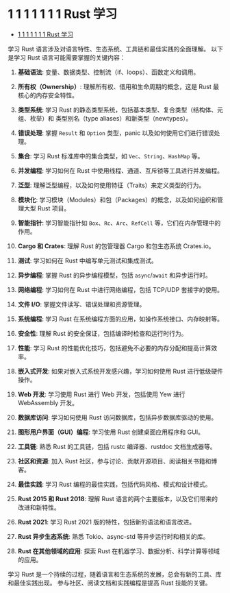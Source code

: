 # 1 1 1 1 1 1 1 Rust 学习

<!-- TOC START -->
- [1 1 1 1 1 1 1 Rust 学习](#1-1-1-1-1-1-1-rust-学习)
<!-- TOC END -->














学习 Rust 语言涉及对语言特性、生态系统、工具链和最佳实践的全面理解。
以下是学习 Rust 语言可能需要掌握的关键内容：

1. **基础语法**: 变量、数据类型、控制流（if、loops）、函数定义和调用。

2. **所有权（Ownership）**: 理解所有权、借用和生命周期的概念，这是 Rust 最核心的内存安全特性。

3. **类型系统**: 学习 Rust 的静态类型系统，包括基本类型、复合类型（结构体、元组、枚举）和 类型别名（type aliases）和新类型（newtypes）。

4. **错误处理**: 掌握 `Result` 和 `Option` 类型，panic 以及如何使用它们进行错误处理。

5. **集合**: 学习 Rust 标准库中的集合类型，如 `Vec`、`String`、`HashMap` 等。

6. **并发编程**: 学习如何在 Rust 中使用线程、通道、互斥锁等工具进行并发编程。

7. **泛型**: 理解泛型编程，以及如何使用特征（Traits）来定义类型的行为。

8. **模块化**: 学习模块（Modules）和包（Packages）的概念，以及如何组织和管理大型 Rust 项目。

9. **智能指针**: 学习智能指针如 `Box`、`Rc`、`Arc`、`RefCell` 等，它们在内存管理中的作用。

10. **Cargo 和 Crates**: 理解 Rust 的包管理器 Cargo 和包生态系统 Crates.io。

11. **测试**: 学习如何在 Rust 中编写单元测试和集成测试。

12. **异步编程**: 掌握 Rust 的异步编程模型，包括 `async`/`await` 和异步运行时。

13. **网络编程**: 学习如何在 Rust 中进行网络编程，包括 TCP/UDP 套接字的使用。

14. **文件 I/O**: 掌握文件读写、错误处理和资源管理。

15. **系统编程**: 学习 Rust 在系统编程方面的应用，如操作系统接口、内存映射等。

16. **安全性**: 理解 Rust 的安全保证，包括编译时检查和运行时行为。

17. **性能**: 学习 Rust 的性能优化技巧，包括避免不必要的内存分配和提高计算效率。

18. **嵌入式开发**: 如果对嵌入式系统开发感兴趣，学习如何使用 Rust 进行低级硬件操作。

19. **Web 开发**: 学习使用 Rust 进行 Web 开发，包括使用 Yew 进行 WebAssembly 开发。

20. **数据库访问**: 学习如何使用 Rust 访问数据库，包括异步数据库驱动的使用。

21. **图形用户界面（GUI）编程**: 学习使用 Rust 创建桌面应用程序和 GUI。

22. **工具链**: 熟悉 Rust 的工具链，包括 rustc 编译器、rustdoc 文档生成器等。

23. **社区和资源**: 加入 Rust 社区，参与讨论、贡献开源项目、阅读相关书籍和博客。

24. **最佳实践**: 学习 Rust 编程的最佳实践，包括代码风格、模式和设计模式。

25. **Rust 2015 和 Rust 2018**: 理解 Rust 语言的两个主要版本，以及它们带来的改进和新特性。

26. **Rust 2021**: 学习 Rust 2021 版的特性，包括新的语法和语言改进。

27. **Rust 异步生态系统**: 熟悉 Tokio、async-std 等异步运行时和相关的库。

28. **Rust 在其他领域的应用**: 探索 Rust 在机器学习、数据分析、科学计算等领域的应用。

学习 Rust 是一个持续的过程，随着语言和生态系统的发展，总会有新的工具、库和最佳实践出现。
参与社区、阅读文档和实践编程是提高 Rust 技能的关键。
